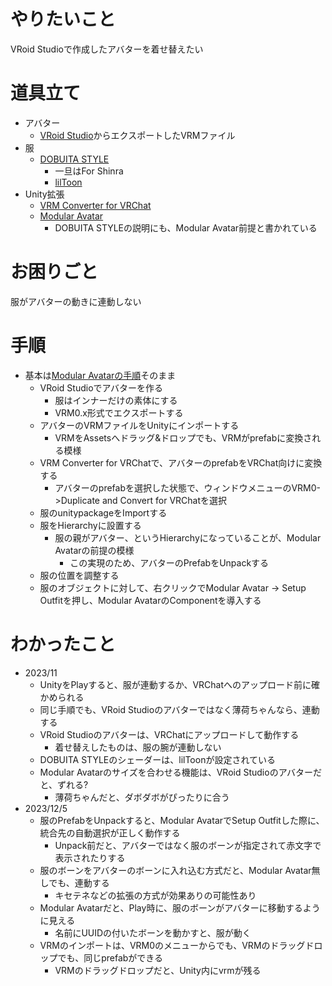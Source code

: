 # やりたいこと
VRoid Studioで作成したアバターを着せ替えたい

# 道具立て
- アバター
  - [VRoid Studio](https://vroid.com/studio)からエクスポートしたVRMファイル
- 服
  - [DOBUITA STYLE](https://booth.pm/ja/items/5203007)
    - 一旦はFor Shinra
    - [lilToon](https://lilxyzw.github.io/lilToon/#/)
- Unity拡張
  - [VRM Converter for VRChat](https://pokemori.booth.pm/items/1025226)
  - [Modular Avatar](https://modular-avatar.nadena.dev/ja)
    - DOBUITA STYLEの説明にも、Modular Avatar前提と書かれている

# お困りごと
服がアバターの動きに連動しない

# 手順
- 基本は[Modular Avatarの手順](https://modular-avatar.nadena.dev/ja/docs/tutorials/clothing)そのまま
  - VRoid Studioでアバターを作る
    - 服はインナーだけの素体にする
    - VRM0.x形式でエクスポートする
  - アバターのVRMファイルをUnityにインポートする
    - VRMをAssetsへドラッグ&ドロップでも、VRMがprefabに変換される模様
  - VRM Converter for VRChatで、アバターのprefabをVRChat向けに変換する
    - アバターのprefabを選択した状態で、ウィンドウメニューのVRM0->Duplicate and Convert for VRChatを選択
  - 服のunitypackageをImportする
  - 服をHierarchyに設置する
    - 服の親がアバター、というHierarchyになっていることが、Modular Avatarの前提の模様
      - この実現のため、アバターのPrefabをUnpackする
  - 服の位置を調整する
  - 服のオブジェクトに対して、右クリックでModular Avatar -> Setup Outfitを押し、Modular AvatarのComponentを導入する

# わかったこと
- 2023/11
  - UnityをPlayすると、服が連動するか、VRChatへのアップロード前に確かめられる
  - 同じ手順でも、VRoid Studioのアバターではなく薄荷ちゃんなら、連動する
  - VRoid Studioのアバターは、VRChatにアップロードして動作する
    - 着せ替えしたものは、服の腕が連動しない
  - DOBUITA STYLEのシェーダーは、lilToonが設定されている
  - Modular Avatarのサイズを合わせる機能は、VRoid Studioのアバターだと、ずれる?
    - 薄荷ちゃんだと、ダボダボがぴったりに合う
- 2023/12/5
  - 服のPrefabをUnpackすると、Modular AvatarでSetup Outfitした際に、統合先の自動選択が正しく動作する
    - Unpack前だと、アバターではなく服のボーンが指定されて赤文字で表示されたりする
  - 服のボーンをアバターのボーンに入れ込む方式だと、Modular Avatar無しでも、連動する
    - キセテネなどの拡張の方式が効果ありの可能性あり
  - Modular Avatarだと、Play時に、服のボーンがアバターに移動するように見える
    - 名前にUUIDの付いたボーンを動かすと、服が動く
  - VRMのインポートは、VRM0のメニューからでも、VRMのドラッグドロップでも、同じprefabができる
    - VRMのドラッグドロップだと、Unity内にvrmが残る

